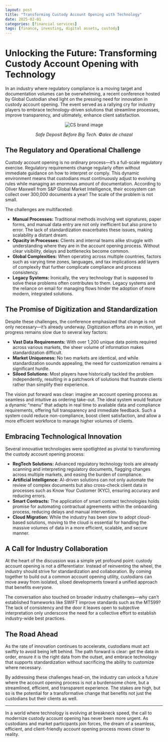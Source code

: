 ```yaml
---
layout: post
title: "Transforming Custody Account Opening with Technology"
date: 2025-02-01
categories: [financial services]
tags: [finance, investing, digital assets, custody]
---
```


# Unlocking the Future: Transforming Custody Account Opening with Technology

In an industry where regulatory compliance is a moving target and documentation volumes can be overwhelming, a recent conference hosted by Global Custodian shed light on the pressing need for innovation in custody account opening. The event served as a rallying cry for industry players to embrace technology-driven solutions that streamline processes, improve transparency, and ultimately, enhance client satisfaction.

<div style="text-align: center;">
  <img src="{{ '/assets/images/safe_deposit.jpg' | relative_url }}" alt="CS brand image" style="max-width: 100%; height: auto;">
  <p><em>Safe Deposit Before Big Tech. &copy;alex de chazal</em></p>
</div>

## The Regulatory and Operational Challenge

Custody account opening is no ordinary process—it’s a full-scale regulatory exercise. Regulatory requirements change regularly often without immediate guidance on how to interpret or comply. This dynamic environment means that custodians must continuously adjust to evolving rules while managing an enormous amount of documentation. According to Oliver Maxwell from S&P Global Market Intelligence, their ecosystem can collect over 300,000 documents a year! The scale of the problem is not small. 

The challenges are multifaceted:
- **Manual Processes:** Traditional methods involving wet signatures, paper forms, and manual data entry are not only inefficient but also prone to error. The lack of standardization exacerbates these issues, making scalability a distant dream.
- **Opacity in Processes:** Clients and internal teams alike struggle with understanding where they are in the account opening process. Without clear visibility, delays and bottlenecks become common.
- **Global Complexities:** When operating across multiple countries, factors such as varying time zones, languages, and tax implications add layers of complexity that further complicate compliance and process consistency.
- **Legacy Systems:** Ironically, the very technology that is supposed to solve these problems often contributes to them. Legacy systems and the reliance on email for managing flows hinder the adoption of more modern, integrated solutions.

## The Promise of Digitization and Standardization

Despite these challenges, the conference emphasized that change is not only necessary—it’s already underway. Digitization efforts are in motion, yet progress remains slow due to several key factors:
- **Vast Data Requirements:** With over 1,200 unique data points required across various markets, the sheer volume of information makes standardization difficult.
- **Market Uniqueness:** No two markets are identical, and while standardization sounds appealing, the need for customization remains a significant hurdle.
- **Siloed Solutions:** Most players have historically tackled the problem independently, resulting in a patchwork of solutions that frustrate clients rather than simplify their experience.

The vision put forward was clear: imagine an account opening process as seamless and intuitive as ordering take-out. The ideal system would feature a dynamic “menu” that adapts in real time to available data and compliance requirements, offering full transparency and immediate feedback. Such a system could reduce non-compliance, boost client satisfaction, and allow a more efficient workforce to manage higher volumes of clients.

## Embracing Technological Innovation

Several innovative technologies were spotlighted as pivotal to transforming the custody account opening process:
- **RegTech Solutions:** Advanced regulatory technology tools are already scanning and interpreting regulatory documents, flagging changes across multiple markets, and easing the burden of compliance.
- **Artificial Intelligence:** AI-driven solutions can not only automate the review of complex documents but also cross-check client data in processes such as Know Your Customer (KYC), ensuring accuracy and reducing errors.
- **Smart Contracts:** The application of smart contract technologies holds promise for automating contractual agreements within the onboarding process, reducing delays and manual intervention.
- **Cloud Migration:** While the industry has been slow to adopt cloud-based solutions, moving to the cloud is essential for handling the massive volumes of data in a more efficient, scalable, and secure manner.

## A Call for Industry Collaboration

At the heart of the discussion was a simple yet profound point: custody account opening is not a differentiator. Instead of reinventing the wheel, the industry should strive for standardization and collaboration. By coming together to build out a common account opening utility, custodians can move away from isolated, siloed developments toward a unified approach that benefits everyone.

The conversation also touched on broader industry challenges—why can’t established frameworks like SWIFT improve standards such as the MT599? The lack of consistency and the door it leaves open to subjective interpretation only underscore the need for a collective effort to establish industry-wide best practices.

## The Road Ahead

As the rate of innovation continues to accelerate, custodians must act swiftly to avoid being left behind. The path forward is clear: get the data in order, ensure it is the right data from the outset, and embrace technology that supports standardization without sacrificing the ability to customize where necessary.

By addressing these challenges head-on, the industry can unlock a future where the account opening process is not a burdensome chore, but a streamlined, efficient, and transparent experience. The stakes are high, but so is the potential for a transformative change that benefits not just the custodians but their clients as well.

---

In a world where technology is evolving at breakneck speed, the call to modernize custody account opening has never been more urgent. As custodians and market participants join forces, the dream of a seamless, efficient, and client-friendly account opening process moves closer to reality.
